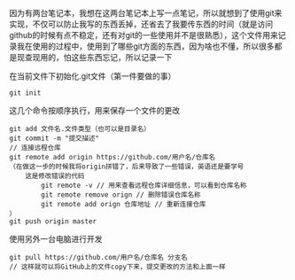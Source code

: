 因为有两台笔记本，我想在这两台笔记本上写一点笔记，所以就想到了使用git来实现，不仅可以防止我写的东西丢掉，还省去了我要传东西的时间（就是访问github的时候有点不稳定，还有对git的一些使用并不是很熟悉），这个文件用来记录我在使用的过程中，使用到了哪些git方面的东西，因为啥也不懂，所以很多都是现查现用的，怕这些东西忘记，所以记录一下



在当前文件下初始化.git文件（第一件要做的事）

```
git init
```

 这几个命令按顺序执行，用来保存一个文件的更改

```
git add 文件名.文件类型（也可以是目录名）
git commit -m "提交描述"
// 连接远程仓库
git remote add origin https://github.com/用户名/仓库名
（在做这一步的时候我将origin拼错了，后来导致了一些错误，英语还是要学号
	这是修改错误的代码
		git remote -v // 用来查看远程仓库详细信息，可以看到仓库名称
		git remote remove orign // 删除错误仓库名称
		git remote add orign 仓库地址 // 重新连接仓库
）
git push origin master
```

使用另外一台电脑进行开发

```
git pull https://github.com/用户名/仓库名 分支名
// 这样就可以将GitHub上的文件copy下来，提交更改的方法和上面一样
```



